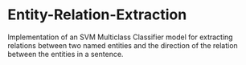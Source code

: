 # Entity-Relation-Extraction

Implementation of an SVM Multiclass Classifier model for extracting relations between two named entities and the direction of the relation between the entities in a sentence.
